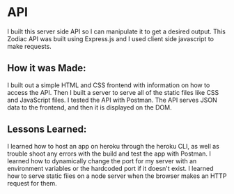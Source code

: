 # API
I built this server side API so I can manipulate it to get a desired output. This Zodiac API was built using Express.js and I used client side javascript to make requests.


## How it was Made:
I built out a simple HTML and CSS frontend with information on how to access the API. Then I built a server to serve all of the static files like CSS and JavaScript files. I tested the API with Postman. The API serves JSON data to the frontend, and then it is displayed on the DOM.

## Lessons Learned:
I learned how to host an app on heroku through the heroku CLI, as well as trouble shoot any errors with the build and test the app with Postman. I learned how to dynamically change the port for my server with an environment variables or the hardcoded port if it doesn't exist. I learned how to serve static fiies on a node server when the browser makes an HTTP request for them.
